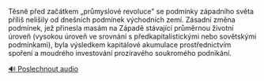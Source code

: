 
Těsně před začátkem „průmyslové revoluce" se podmínky západního světa příliš nelišily od dnešních podmínek východních zemí. Zásadní změna podmínek, jež přinesla masám na Západě stávající průměrnou životní úroveň (vysokou úroveň ve srovnání s předkapitalistickými nebo sovětskými podmínkami), byla výsledkem kapitálové akumulace prostřednictvím spoření a moudrého investování prozíravého soukromého podnikání.

[🔊 Poslechnout audio](/data/7-paragraphs/audio/chapter_108/para_009-Tsn-ped-zatkem-prmyslov-revoluce-se-podm.mp3)
